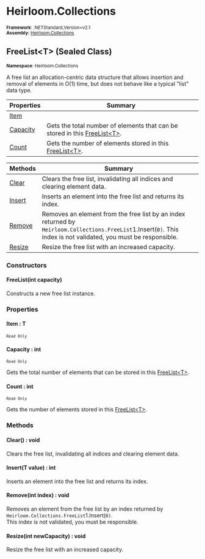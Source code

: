 # Heirloom.Collections

<small>**Framework**: .NETStandard,Version=v2.1</small>  
<small>**Assembly**: [Heirloom.Collections](../Heirloom.Collections/Heirloom.Collections.md)</small>  

## FreeList\<T> (Sealed Class)
<small>**Namespace**: Heirloom.Collections</sub></small>  

A free list an allocation-centric data structure that allows insertion and removal of elements in O(1) time, but does not behave like a typical "list" data type.

| Properties            | Summary                                                                                                           |
|-----------------------|-------------------------------------------------------------------------------------------------------------------|
| [Item](#ITEM8B5A)     |                                                                                                                   |
| [Capacity](#CAPA30F4) | Gets the total number of elements that can be stored in this [FreeList\<T>](Heirloom.Collections.FreeList[T].md). |
| [Count](#COUN73CA)    | Gets the number of elements stored in this [FreeList\<T>](Heirloom.Collections.FreeList[T].md).                   |

| Methods             | Summary                                                                                                                                                           |
|---------------------|-------------------------------------------------------------------------------------------------------------------------------------------------------------------|
| [Clear](#CLEA3BB2)  | Clears the free list, invalidating all indices and clearing element data.                                                                                         |
| [Insert](#INSEC7B1) | Inserts an element into the free list and returns its index.                                                                                                      |
| [Remove](#REMOF107) | Removes an element from the free list by an index returned by `Heirloom.Collections.FreeList`1.Insert(`0)`. This index is not validated, you must be responsible. |
| [Resize](#RESIFD0A) | Resize the free list with an increased capacity.                                                                                                                  |

### Constructors

#### FreeList(int capacity)

Constructs a new free list instance.

### Properties

#### <a name="ITEM8B5A"></a> Item : T

<small>`Read Only`</small>

#### <a name="CAPA30F4"></a> Capacity : int

<small>`Read Only`</small>

Gets the total number of elements that can be stored in this [FreeList\<T>](Heirloom.Collections.FreeList[T].md).

#### <a name="COUN73CA"></a> Count : int

<small>`Read Only`</small>

Gets the number of elements stored in this [FreeList\<T>](Heirloom.Collections.FreeList[T].md).

### Methods

#### <a name="CLEA4538"></a> Clear() : void

Clears the free list, invalidating all indices and clearing element data.

#### <a name="INSE5BA4"></a> Insert(T value) : int

Inserts an element into the free list and returns its index.


#### <a name="REMO37A8"></a> Remove(int index) : void

Removes an element from the free list by an index returned by `Heirloom.Collections.FreeList`1.Insert(`0)`.   
 This index is not validated, you must be responsible.


#### <a name="RESI3BF6"></a> Resize(int newCapacity) : void

Resize the free list with an increased capacity.


